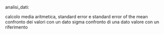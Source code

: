 analisi_dati: 

calcolo media aritmetica, standard error e standard error of the mean
confronto dei valori con un dato sigma
confronto di una dato valore con un riferimento
